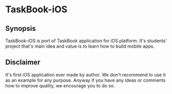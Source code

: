 # TaskBook-iOS

## Synopsis

TaskBook-iOS is port of TaskBook application for iOS platform. It's students' project that's main idea and value is to learn how to build mobile apps.

## Disclaimer

It's first iOS application ever made by author. We don't recommend to use it as an example for any purpose.
Anyway if you have any ideas or comments how to improve quality, we encourage you to do so.
